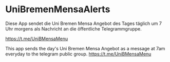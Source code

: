 # UniBremenMensaAlerts

Diese App sendet die Uni Bremen Mensa Angebot des Tages täglich um 7 Uhr morgens als Nachricht an die öffentliche Telegrammgruppe.

https://t.me/UniBMensaMenu

This app sends the day's Uni Bremen Mensa Angebot as a message at 7am everyday to the telegram public group.
https://t.me/UniBMensaMenu



